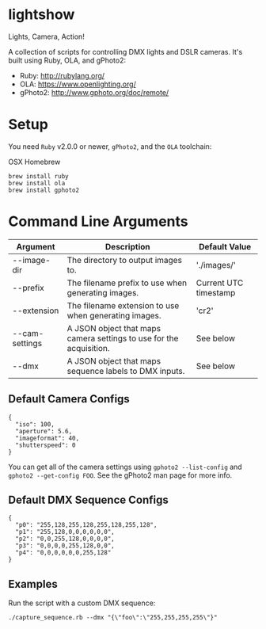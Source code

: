 # lightshow
Lights, Camera, Action!

A collection of scripts for controlling DMX lights and DSLR cameras. It's built using Ruby, OLA, and gPhoto2:
- Ruby: http://rubylang.org/
- OLA: https://www.openlighting.org/
- gPhoto2: http://www.gphoto.org/doc/remote/

# Setup
You need `Ruby` v2.0.0 or newer, `gPhoto2`, and the `OLA` toolchain:

OSX Homebrew
```
brew install ruby
brew install ola
brew install gphoto2
```

# Command Line Arguments

| Argument | Description | Default Value |
| -------- | ----------- | ------------- |
| --image-dir | The directory to output images to. | './images/' |
| --prefix | The filename prefix to use when generating images. | Current UTC timestamp |
| --extension | The filename extension to use when generating images. | 'cr2' |
| --cam-settings | A JSON object that maps camera settings to use for the acquisition. | See below |
| --dmx | A JSON object that maps sequence labels to DMX inputs. | See below |

## Default Camera Configs

```
{
  "iso": 100,
  "aperture": 5.6,
  "imageformat": 40,
  "shutterspeed": 0
}
```

You can get all of the camera settings using `gphoto2 --list-config` and `gphoto2 --get-config FOO`. See the gPhoto2 man page for more info.

## Default DMX Sequence Configs

```
{
  "p0": "255,128,255,128,255,128,255,128",
  "p1": "255,128,0,0,0,0,0,0",
  "p2": "0,0,255,128,0,0,0,0",
  "p3": "0,0,0,0,255,128,0,0",
  "p4": "0,0,0,0,0,0,255,128"
}
```

## Examples

Run the script with a custom DMX sequence:

```
./capture_sequence.rb --dmx "{\"foo\":\"255,255,255,255\"}"
```
